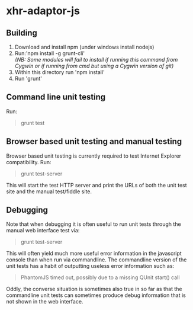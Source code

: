 xhr-adaptor-js
==============

Building
--------
1. Download and install npm (under windows install nodejs)
2. Run:'npm install -g grunt-cli'  
*(NB: Some modules will fail to install if running this command from Cygwin or if running from cmd but using a Cygwin version of git)*
3. Within this directory run 'npm install'
4. Run 'grunt'

Command line unit testing
-------------------------
Run:  
>grunt test
  
Browser based unit testing and manual testing 
---------------------------------------------
Browser based unit testing is currently required to test Internet Explorer compatibility.
Run:  
>grunt test-server  

This will start the test HTTP server and print the URLs of both the unit test site and the manual test/fiddle site.

Debugging
---------
Note that when debugging it is often useful to run unit tests through the manual web interface test via:  

>grunt test-server

This will often yield much more useful error information in the javascript console than when run via commandline. The commandline version of the unit tests has a habit of outputting useless error information such as:  

> PhantomJS timed out, possibly due to a missing QUnit start() call

Oddly, the converse situation is sometimes also true in so far as that the commandline unit tests can sometimes produce debug information that is not shown in the web interface.

